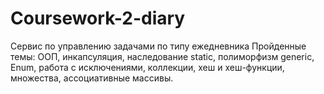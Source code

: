 # Coursework-2-diary
Сервис по управлению задачами по типу ежедневника
Пройденные темы: ООП, инкапсуляция, наследование static, полиморфизм generic, Enum, работа с исключениями, коллекции, хеш и хеш-функции, множества, ассоциативные массивы.
